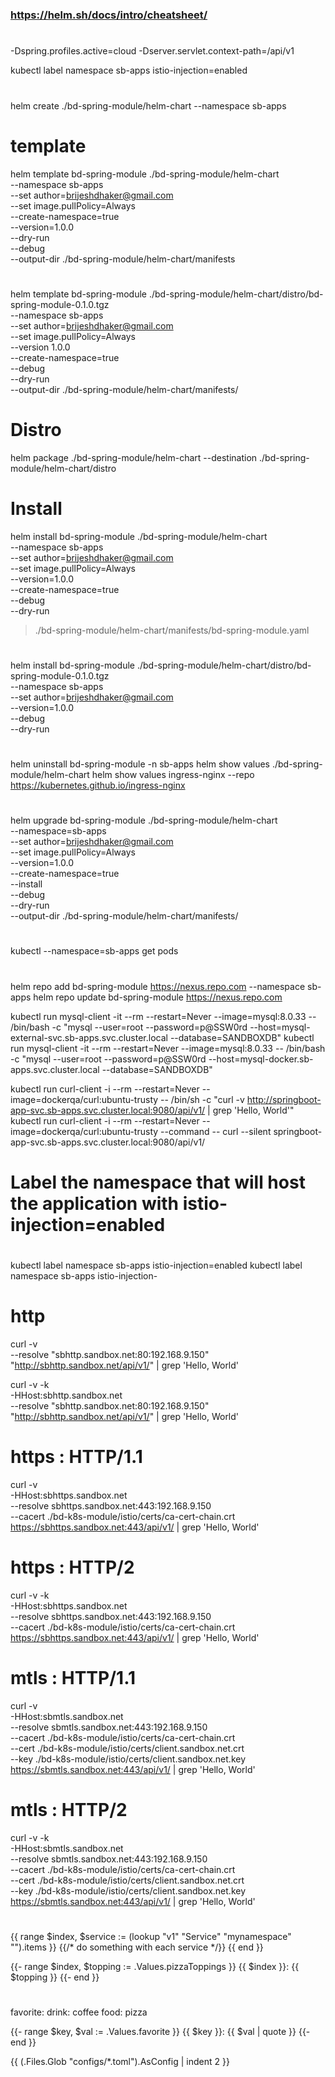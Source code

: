 #
### https://helm.sh/docs/intro/cheatsheet/
#
-Dspring.profiles.active=cloud
-Dserver.servlet.context-path=/api/v1

kubectl label namespace sb-apps istio-injection=enabled

#
helm create ./bd-spring-module/helm-chart --namespace sb-apps

# template
helm template bd-spring-module ./bd-spring-module/helm-chart \
--namespace sb-apps \
--set author=brijeshdhaker@gmail.com \
--set image.pullPolicy=Always \
--create-namespace=true \
--version=1.0.0 \
--dry-run \
--debug \
--output-dir ./bd-spring-module/helm-chart/manifests

#
helm template bd-spring-module ./bd-spring-module/helm-chart/distro/bd-spring-module-0.1.0.tgz \
--namespace sb-apps \
--set author=brijeshdhaker@gmail.com \
--set image.pullPolicy=Always \
--version 1.0.0 \
--create-namespace=true \
--debug \
--dry-run \
--output-dir ./bd-spring-module/helm-chart/manifests/

# Distro
helm package ./bd-spring-module/helm-chart --destination ./bd-spring-module/helm-chart/distro

# Install
helm install bd-spring-module ./bd-spring-module/helm-chart \
--namespace sb-apps \
--set author=brijeshdhaker@gmail.com \
--set image.pullPolicy=Always \
--version=1.0.0 \
--create-namespace=true \
--debug \
--dry-run 
> ./bd-spring-module/helm-chart/manifests/bd-spring-module.yaml

#
helm install bd-spring-module ./bd-spring-module/helm-chart/distro/bd-spring-module-0.1.0.tgz \
--namespace sb-apps \
--set author=brijeshdhaker@gmail.com \
--version=1.0.0 \
--debug \
--dry-run

#
helm uninstall bd-spring-module -n sb-apps
helm show values ./bd-spring-module/helm-chart
helm show values ingress-nginx --repo https://kubernetes.github.io/ingress-nginx


#
helm upgrade bd-spring-module ./bd-spring-module/helm-chart \
--namespace=sb-apps \
--set author=brijeshdhaker@gmail.com \
--set image.pullPolicy=Always \
--version=1.0.0 \
--create-namespace=true \
--install \
--debug \
--dry-run \
--output-dir ./bd-spring-module/helm-chart/manifests/

#
kubectl --namespace=sb-apps get pods 
#
helm repo add bd-spring-module https://nexus.repo.com --namespace sb-apps 
helm repo update bd-spring-module https://nexus.repo.com


kubectl run mysql-client -it --rm --restart=Never --image=mysql:8.0.33 -- /bin/bash -c "mysql --user=root --password=p@SSW0rd --host=mysql-external-svc.sb-apps.svc.cluster.local --database=SANDBOXDB"
kubectl run mysql-client -it --rm --restart=Never --image=mysql:8.0.33 -- /bin/bash -c "mysql --user=root --password=p@SSW0rd --host=mysql-docker.sb-apps.svc.cluster.local --database=SANDBOXDB"

kubectl run curl-client -i --rm --restart=Never  --image=dockerqa/curl:ubuntu-trusty -- /bin/sh -c "curl -v http://springboot-app-svc.sb-apps.svc.cluster.local:9080/api/v1/ | grep 'Hello, World'"
kubectl run curl-client -i --rm --restart=Never --image=dockerqa/curl:ubuntu-trusty --command -- curl --silent springboot-app-svc.sb-apps.svc.cluster.local:9080/api/v1/

# 
# Label the namespace that will host the application with istio-injection=enabled
# 
kubectl label namespace sb-apps istio-injection=enabled
kubectl label namespace sb-apps istio-injection-

# http
curl -v \
--resolve "sbhttp.sandbox.net:80:192.168.9.150" \
"http://sbhttp.sandbox.net/api/v1/" | grep 'Hello, World'

curl -v -k \
-HHost:sbhttp.sandbox.net \
--resolve "sbhttp.sandbox.net:80:192.168.9.150" \
"http://sbhttp.sandbox.net/api/v1/" | grep 'Hello, World'


# https : HTTP/1.1
curl -v \
-HHost:sbhttps.sandbox.net \
--resolve sbhttps.sandbox.net:443:192.168.9.150 \
--cacert ./bd-k8s-module/istio/certs/ca-cert-chain.crt \
https://sbhttps.sandbox.net:443/api/v1/ | grep 'Hello, World'

# https : HTTP/2
curl -v -k \
-HHost:sbhttps.sandbox.net \
--resolve sbhttps.sandbox.net:443:192.168.9.150 \
--cacert ./bd-k8s-module/istio/certs/ca-cert-chain.crt \
https://sbhttps.sandbox.net:443/api/v1/ | grep 'Hello, World'


# mtls : HTTP/1.1
curl -v \
-HHost:sbmtls.sandbox.net \
--resolve sbmtls.sandbox.net:443:192.168.9.150 \
--cacert ./bd-k8s-module/istio/certs/ca-cert-chain.crt \
--cert ./bd-k8s-module/istio/certs/client.sandbox.net.crt \
--key ./bd-k8s-module/istio/certs/client.sandbox.net.key \
https://sbmtls.sandbox.net:443/api/v1/ | grep 'Hello, World'

# mtls : HTTP/2
curl -v -k \
-HHost:sbmtls.sandbox.net \
--resolve sbmtls.sandbox.net:443:192.168.9.150 \
--cacert ./bd-k8s-module/istio/certs/ca-cert-chain.crt \
--cert ./bd-k8s-module/istio/certs/client.sandbox.net.crt \
--key ./bd-k8s-module/istio/certs/client.sandbox.net.key \
https://sbmtls.sandbox.net:443/api/v1/ | grep 'Hello, World'

#
#
#
{{ range $index, $service := (lookup "v1" "Service" "mynamespace" "").items }}
    {{/* do something with each service */}}
{{ end }}

{{- range $index, $topping := .Values.pizzaToppings }}
    {{ $index }}: {{ $topping }}
{{- end }}

#
favorite:
    drink: coffee
    food: pizza

{{- range $key, $val := .Values.favorite }}
    {{ $key }}: {{ $val | quote }}
{{- end }}

{{ (.Files.Glob "configs/*.toml").AsConfig | indent 2 }}